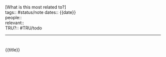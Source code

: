 [What is this most related to?]  
tags:: #status/note
dates:: {{date}}  
people::  
relevant::  
TRU?:: #TRU/todo

---

# 

{{title}}
